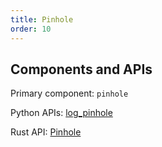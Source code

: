 ```yaml
---
title: Pinhole
order: 10
---
```

## Components and APIs
Primary component: `pinhole`

Python APIs: [log_pinhole](https://ref.rerun.io/docs/python/latest/common/transforms/#rerun.log_pinhole)

Rust API: [Pinhole](https://docs.rs/rerun/latest/rerun/components/struct.Pinhole.html)
